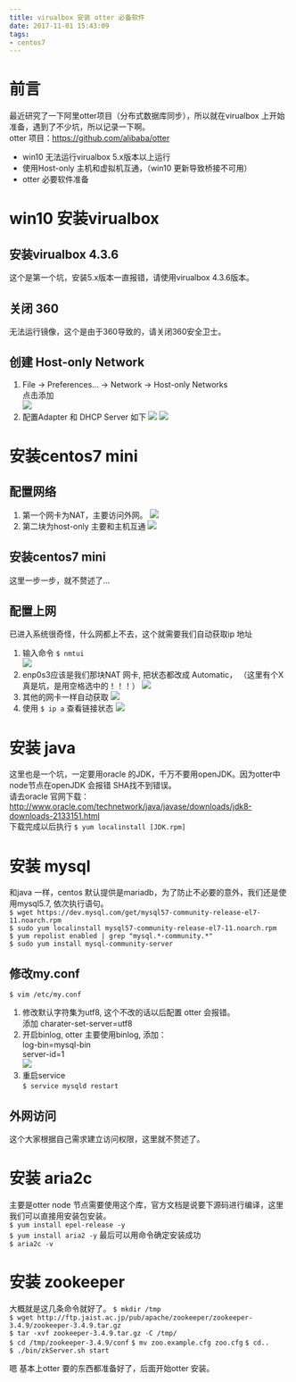 ```yaml
---
title: virualbox 安装 otter 必备软件
date: 2017-11-01 15:43:09
tags:
- centos7
---
```

# 前言
最近研究了一下阿里otter项目（分布式数据库同步），所以就在virualbox 上开始准备，遇到了不少坑，所以记录一下啊。   
otter 项目：https://github.com/alibaba/otter
- win10 无法运行virualbox 5.x版本以上运行
- 使用Host-only 主机和虚拟机互通，（win10 更新导致桥接不可用）
- otter 必要软件准备

# win10 安装virualbox
## 安装virualbox 4.3.6
这个是第一个坑，安装5.x版本一直报错，请使用virualbox 4.3.6版本。
## 关闭 360
无法运行镜像，这个是由于360导致的，请关闭360安全卫士。
## 创建 Host-only Network
1. File -> Preferences... -> Network -> Host-only Networks  
点击添加  
![](https://raw.githubusercontent.com/wz2cool/markdownPhotos/master/res/addHostOnly.png)
2. 配置Adapter 和 DHCP Server 如下
![](https://raw.githubusercontent.com/wz2cool/markdownPhotos/master/res/hostonlyAdapter.png)
![](https://raw.githubusercontent.com/wz2cool/markdownPhotos/master/res/hostonlyDHCP.png)

# 安装centos7 mini
## 配置网络
1. 第一个网卡为NAT，主要访问外网。
![](https://raw.githubusercontent.com/wz2cool/markdownPhotos/master/res/netnat.png)
2. 第二块为host-only 主要和主机互通
![](https://raw.githubusercontent.com/wz2cool/markdownPhotos/master/res/nethostonly.png)
## 安装centos7 mini
这里一步一步，就不赘述了...
## 配置上网
已进入系统很奇怪，什么网都上不去，这个就需要我们自动获取ip 地址  
1. 输入命令 `$ nmtui`  
![](https://raw.githubusercontent.com/wz2cool/markdownPhotos/master/res/nmtui.png)
2. enp0s3应该是我们那块NAT 网卡, 把状态都改成 Automatic，
（这里有个X 真是坑，是用空格选中的！！！）
![](https://raw.githubusercontent.com/wz2cool/markdownPhotos/master/res/enp3.png)
3. 其他的网卡一样自动获取
![](https://raw.githubusercontent.com/wz2cool/markdownPhotos/master/res/othereth.png)
4. 使用 `$ ip a` 查看链接状态
![](https://raw.githubusercontent.com/wz2cool/markdownPhotos/master/res/ipa.png)

# 安装 java
这里也是一个坑，一定要用oracle 的JDK，千万不要用openJDK。因为otter中node节点在openJDK 会报错 SHA找不到错误。  
请去oracle 官网下载：http://www.oracle.com/technetwork/java/javase/downloads/jdk8-downloads-2133151.html  
下载完成以后执行
`$ yum localinstall [JDK.rpm]`

# 安装 mysql
和java 一样，centos 默认提供是mariadb，为了防止不必要的意外，我们还是使用mysql5.7, 依次执行语句。  
`$ wget https://dev.mysql.com/get/mysql57-community-release-el7-11.noarch.rpm`  
`$ sudo yum localinstall mysql57-community-release-el7-11.noarch.rpm
`  
`$ yum repolist enabled | grep "mysql.*-community.*"
`  
`$ sudo yum install mysql-community-server`

## 修改my.conf
`$ vim /etc/my.conf`    
1. 修改默认字符集为utf8, 这个不改的话以后配置 otter 会报错。  
添加 charater-set-server=utf8   
2. 开启binlog, otter 主要使用binlog, 添加：   
log-bin=mysql-bin   
server-id=1   
![](https://raw.githubusercontent.com/wz2cool/markdownPhotos/master/res/binlog.png)
3. 重启service   
`$ service mysqld restart`

## 外网访问
这个大家根据自己需求建立访问权限，这里就不赘述了。

# 安装 aria2c
主要是otter node 节点需要使用这个库，官方文档是说要下源码进行编译，这里我们可以直接用安装包安装。   
`$ yum install epel-release -y`   
`$ yum install aria2 -y`
最后可以用命令确定安装成功  
`$ aria2c -v`

# 安装 zookeeper
大概就是这几条命令就好了。
`$ mkdir /tmp`   
`$ wget http://ftp.jaist.ac.jp/pub/apache/zookeeper/zookeeper-3.4.9/zookeeper-3.4.9.tar.gz`    
`$ tar -xvf zookeeper-3.4.9.tar.gz -C /tmp/`  
`$ cd /tmp/zookeeper-3.4.9/conf`
`$ mv zoo.example.cfg zoo.cfg`
`$ cd..`  
`$ ./bin/zkServer.sh start`

嗯 基本上otter 要的东西都准备好了，后面开始otter 安装。